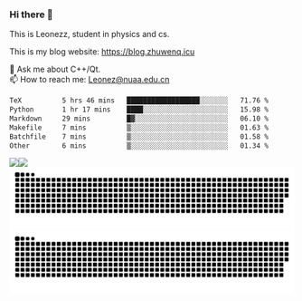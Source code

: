 ### Hi there 👋

<!--
**Leonezz/Leonezz** is a ✨ _special_ ✨ repository because its `README.md` (this file) appears on your GitHub profile.

Here are some ideas to get you started:

-->

This is Leonezz, student in physics and cs.

This is my blog website: https://blog.zhuwenq.icu

💬 Ask me about C++/Qt. \
📫 How to reach me: Leonez@nuaa.edu.cn

<!--START_SECTION:waka-->

```text
TeX          5 hrs 46 mins   ██████████████████░░░░░░░   71.76 %
Python       1 hr 17 mins    ████░░░░░░░░░░░░░░░░░░░░░   15.98 %
Markdown     29 mins         █▓░░░░░░░░░░░░░░░░░░░░░░░   06.10 %
Makefile     7 mins          ▒░░░░░░░░░░░░░░░░░░░░░░░░   01.63 %
Batchfile    7 mins          ▒░░░░░░░░░░░░░░░░░░░░░░░░   01.58 %
Other        6 mins          ▒░░░░░░░░░░░░░░░░░░░░░░░░   01.34 %
```

<!--END_SECTION:waka-->

<img align="left" src="https://github-readme-stats.vercel.app/api?username=Leonezz&count_private=true&show_icons=true&include_all_commits=true&theme=vue"/>
<img align="left" src="https://github-readme-stats.vercel.app/api/top-langs/?username=Leonezz&hide=TeX&layout=compact&theme=vue"/>

![GitHub Snake Light](https://raw.githubusercontent.com/Leonezz/Leonezz/output/github-contribution-grid-snake-light.svg#gh-light-mode-only)![GitHub Snake dark](https://raw.githubusercontent.com/Leonezz/Leonezz/output/github-contribution-grid-snake-dark.svg#gh-dark-mode-only)

